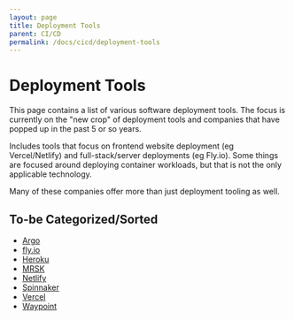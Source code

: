```yaml
---
layout: page
title: Deployment Tools
parent: CI/CD
permalink: /docs/cicd/deployment-tools
---
```


# Deployment Tools

This page contains a list of various software deployment tools.
The focus is currently on the "new crop" of deployment tools and companies that have popped up in the past 5 or so years.

Includes tools that focus on frontend website deployment (eg Vercel/Netlify) and full-stack/server deployments (eg Fly.io). Some things are focused around deploying container workloads, but that is not the only applicable technology.

Many of these companies offer more than just deployment tooling as well.

## To-be Categorized/Sorted

- [Argo](https://argoproj.github.io/)
- [fly.io](https://fly.io)
- [Heroku](https://www.heroku.com/)
- [MRSK](https://mrsk.dev/)
- [Netlify](https://www.netlify.com/)
- [Spinnaker](https://spinnaker.io/)
- [Vercel](https://vercel.com/)
- [Waypoint](https://www.waypointproject.io/)